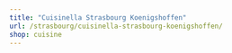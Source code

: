 ```yaml
---
title: "Cuisinella Strasbourg Koenigshoffen"
url: /strasbourg/cuisinella-strasbourg-koenigshoffen/
shop: cuisine
---
```

